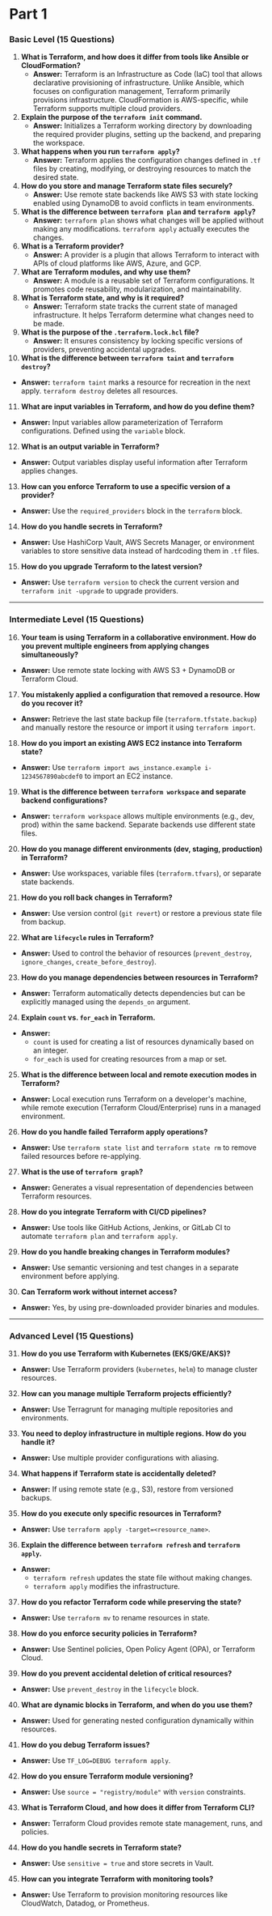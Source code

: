 # Part 1

### **Basic Level (15 Questions)**

1. **What is Terraform, and how does it differ from tools like Ansible or CloudFormation?**
   * **Answer:** Terraform is an Infrastructure as Code (IaC) tool that allows declarative provisioning of infrastructure. Unlike Ansible, which focuses on configuration management, Terraform primarily provisions infrastructure. CloudFormation is AWS-specific, while Terraform supports multiple cloud providers.
2. **Explain the purpose of the `terraform init` command.**
   * **Answer:** Initializes a Terraform working directory by downloading the required provider plugins, setting up the backend, and preparing the workspace.
3. **What happens when you run `terraform apply`?**
   * **Answer:** Terraform applies the configuration changes defined in `.tf` files by creating, modifying, or destroying resources to match the desired state.
4. **How do you store and manage Terraform state files securely?**
   * **Answer:** Use remote state backends like AWS S3 with state locking enabled using DynamoDB to avoid conflicts in team environments.
5. **What is the difference between `terraform plan` and `terraform apply`?**
   * **Answer:** `terraform plan` shows what changes will be applied without making any modifications. `terraform apply` actually executes the changes.
6. **What is a Terraform provider?**
   * **Answer:** A provider is a plugin that allows Terraform to interact with APIs of cloud platforms like AWS, Azure, and GCP.
7. **What are Terraform modules, and why use them?**
   * **Answer:** A module is a reusable set of Terraform configurations. It promotes code reusability, modularization, and maintainability.
8. **What is Terraform state, and why is it required?**
   * **Answer:** Terraform state tracks the current state of managed infrastructure. It helps Terraform determine what changes need to be made.
9. **What is the purpose of the `.terraform.lock.hcl` file?**
   * **Answer:** It ensures consistency by locking specific versions of providers, preventing accidental upgrades.
10. **What is the difference between `terraform taint` and `terraform destroy`?**

* **Answer:** `terraform taint` marks a resource for recreation in the next apply. `terraform destroy` deletes all resources.

11. **What are input variables in Terraform, and how do you define them?**

* **Answer:** Input variables allow parameterization of Terraform configurations. Defined using the `variable` block.

12. **What is an output variable in Terraform?**

* **Answer:** Output variables display useful information after Terraform applies changes.

13. **How can you enforce Terraform to use a specific version of a provider?**

* **Answer:** Use the `required_providers` block in the `terraform` block.

14. **How do you handle secrets in Terraform?**

* **Answer:** Use HashiCorp Vault, AWS Secrets Manager, or environment variables to store sensitive data instead of hardcoding them in `.tf` files.

15. **How do you upgrade Terraform to the latest version?**

* **Answer:** Use `terraform version` to check the current version and `terraform init -upgrade` to upgrade providers.

***

### **Intermediate Level (15 Questions)**

16. **Your team is using Terraform in a collaborative environment. How do you prevent multiple engineers from applying changes simultaneously?**

* **Answer:** Use remote state locking with AWS S3 + DynamoDB or Terraform Cloud.

17. **You mistakenly applied a configuration that removed a resource. How do you recover it?**

* **Answer:** Retrieve the last state backup file (`terraform.tfstate.backup`) and manually restore the resource or import it using `terraform import`.

18. **How do you import an existing AWS EC2 instance into Terraform state?**

* **Answer:** Use `terraform import aws_instance.example i-1234567890abcdef0` to import an EC2 instance.

19. **What is the difference between `terraform workspace` and separate backend configurations?**

* **Answer:** `terraform workspace` allows multiple environments (e.g., dev, prod) within the same backend. Separate backends use different state files.

20. **How do you manage different environments (dev, staging, production) in Terraform?**

* **Answer:** Use workspaces, variable files (`terraform.tfvars`), or separate state backends.

21. **How do you roll back changes in Terraform?**

* **Answer:** Use version control (`git revert`) or restore a previous state file from backup.

22. **What are `lifecycle` rules in Terraform?**

* **Answer:** Used to control the behavior of resources (`prevent_destroy`, `ignore_changes`, `create_before_destroy`).

23. **How do you manage dependencies between resources in Terraform?**

* **Answer:** Terraform automatically detects dependencies but can be explicitly managed using the `depends_on` argument.

24. **Explain `count` vs. `for_each` in Terraform.**

* **Answer:**
  * `count` is used for creating a list of resources dynamically based on an integer.
  * `for_each` is used for creating resources from a map or set.

25. **What is the difference between local and remote execution modes in Terraform?**

* **Answer:** Local execution runs Terraform on a developer's machine, while remote execution (Terraform Cloud/Enterprise) runs in a managed environment.

26. **How do you handle failed Terraform apply operations?**

* **Answer:** Use `terraform state list` and `terraform state rm` to remove failed resources before re-applying.

27. **What is the use of `terraform graph`?**

* **Answer:** Generates a visual representation of dependencies between Terraform resources.

28. **How do you integrate Terraform with CI/CD pipelines?**

* **Answer:** Use tools like GitHub Actions, Jenkins, or GitLab CI to automate `terraform plan` and `terraform apply`.

29. **How do you handle breaking changes in Terraform modules?**

* **Answer:** Use semantic versioning and test changes in a separate environment before applying.

30. **Can Terraform work without internet access?**

* **Answer:** Yes, by using pre-downloaded provider binaries and modules.

***

### **Advanced Level (15 Questions)**

31. **How do you use Terraform with Kubernetes (EKS/GKE/AKS)?**

* **Answer:** Use Terraform providers (`kubernetes`, `helm`) to manage cluster resources.

32. **How can you manage multiple Terraform projects efficiently?**

* **Answer:** Use Terragrunt for managing multiple repositories and environments.

33. **You need to deploy infrastructure in multiple regions. How do you handle it?**

* **Answer:** Use multiple provider configurations with aliasing.

34. **What happens if Terraform state is accidentally deleted?**

* **Answer:** If using remote state (e.g., S3), restore from versioned backups.

35. **How do you execute only specific resources in Terraform?**

* **Answer:** Use `terraform apply -target=<resource_name>`.

36. **Explain the difference between `terraform refresh` and `terraform apply`.**

* **Answer:**
  * `terraform refresh` updates the state file without making changes.
  * `terraform apply` modifies the infrastructure.

37. **How do you refactor Terraform code while preserving the state?**

* **Answer:** Use `terraform mv` to rename resources in state.

38. **How do you enforce security policies in Terraform?**

* **Answer:** Use Sentinel policies, Open Policy Agent (OPA), or Terraform Cloud.

39. **How do you prevent accidental deletion of critical resources?**

* **Answer:** Use `prevent_destroy` in the `lifecycle` block.

40. **What are dynamic blocks in Terraform, and when do you use them?**

* **Answer:** Used for generating nested configuration dynamically within resources.

41. **How do you debug Terraform issues?**

* **Answer:** Use `TF_LOG=DEBUG terraform apply`.

42. **How do you ensure Terraform module versioning?**

* **Answer:** Use `source = "registry/module"` with `version` constraints.

43. **What is Terraform Cloud, and how does it differ from Terraform CLI?**

* **Answer:** Terraform Cloud provides remote state management, runs, and policies.

44. **How do you handle secrets in Terraform state?**

* **Answer:** Use `sensitive = true` and store secrets in Vault.

45. **How can you integrate Terraform with monitoring tools?**

* **Answer:** Use Terraform to provision monitoring resources like CloudWatch, Datadog, or Prometheus.
